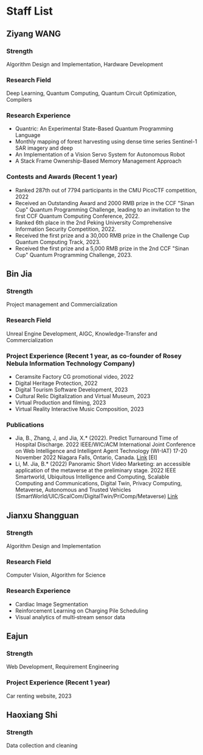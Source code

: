# Staff List

## Ziyang WANG

### Strength
Algorithm Design and Implementation, Hardware Development

### Research Field
Deep Learning, Quantum Computing, Quantum Circuit Optimization, Compilers

### Research Experience
- Quantric: An Experimental State-Based Quantum Programming Language
- Monthly mapping of forest harvesting using dense time series Sentinel-1 SAR imagery and deep
- An Implementation of a Vision Servo System for Autonomous Robot
- A Stack Frame Ownership-Based Memory Management Approach

### Contests and Awards (Recent 1 year)
- Ranked 287th out of 7794 participants in the CMU PicoCTF competition, 2022
- Received an Outstanding Award and 2000 RMB prize in the CCF "Sinan Cup" Quantum Programming Challenge, leading to an invitation to the first CCF Quantum Computing Conference, 2022.
- Ranked 6th place in the 2nd Peking University Comprehensive Information Security Competition, 2022.
- Received the first prize and a 30,000 RMB prize in the Challenge Cup Quantum Computing Track, 2023.
- Received the first prize and a 5,000 RMB prize in the 2nd CCF "Sinan Cup" Quantum Programming Challenge, 2023.

## Bin Jia

### Strength
Project management and Commercialization

### Research Field
Unreal Engine Development, AIGC, Knowledge-Transfer and Commercialization

### Project Experience (Recent 1 year, as co-founder of Rosey Nebula Information Technology Company)
- Ceramsite Factory CG promotional video, 2022
- Digital Heritage Protection, 2022
- Digital Tourism Software Development, 2023
- Cultural Relic Digitalization and Virtual Museum, 2023
- Virtual Production and filming, 2023
- Virtual Reality Interactive Music Composition, 2023

### Publications
- Jia, B., Zhang, J, and Jia, X.* (2022). Predict Turnaround Time of Hospital Discharge. 2022 IEEE/WIC/ACM International Joint Conference on Web Intelligence and Intelligent Agent Technology (WI-IAT) 17-20 November 2022 Niagara Falls, Ontario, Canada. [Link](https://doi.org/10.1109/WI-IAT55865.2022.00067) [EI]
- Li, M. Jia, B.* (2022) Panoramic Short Video Marketing: an accessible application of the metaverse at the preliminary stage. 2022 IEEE Smartworld, Ubiquitous Intelligence and Computing, Scalable Computing and Communications, Digital Twin, Privacy Computing, Metaverse, Autonomous and Trusted Vehicles (SmartWorld/UIC/ScalCom/DigitalTwin/PriComp/Metaverse) [Link](https://doi.org/10.1109/SmartWorld-UIC-ATC-ScalCom-DigitalTwin-PriComp-Metaverse56740.2022.00362)

## Jianxu Shangguan

### Strength
Algorithm Design and Implementation

### Research Field
Computer Vision, Algorithm for Science

### Research Experience
- Cardiac Image Segmentation
- Reinforcement Learning on Charging Pile Scheduling
- Visual analytics of multi‑stream sensor data

## Eajun

### Strength
Web Development, Requirement Engineering

### Project Experience (Recent 1 year)
Car renting website, 2023

## Haoxiang Shi

### Strength
Data collection and cleaning
